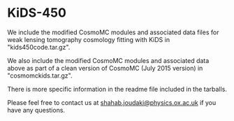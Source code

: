 # KiDS-450

We include the modified CosmoMC modules and associated data files for weak lensing tomography cosmology fitting with KiDS in "kids450code.tar.gz".

We also include the modified CosmoMC modules and associated data above as part of a clean version of CosmoMC (July 2015 version) in "cosmomckids.tar.gz".

There is more specific information in the readme file included in the tarballs.

Please feel free to contact us at shahab.joudaki@physics.ox.ac.uk if you have any questions.
